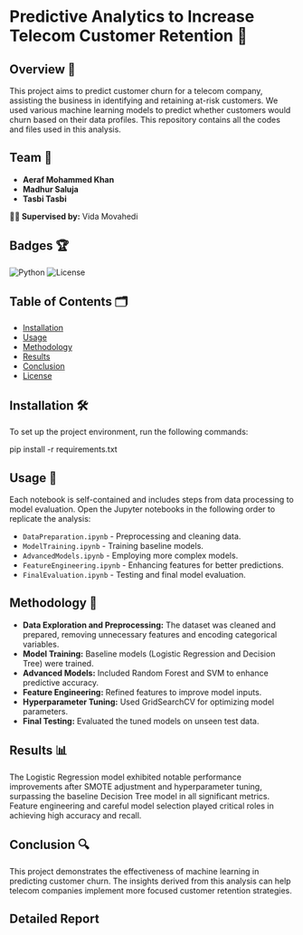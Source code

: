 # Predictive Analytics to Increase Telecom Customer Retention 📶

## Overview 📝
This project aims to predict customer churn for a telecom company, assisting the business in identifying and retaining at-risk customers. We used various machine learning models to predict whether customers would churn based on their data profiles. This repository contains all the codes and files used in this analysis.

## Team 👥
- **Aeraf Mohammed Khan**
- **Madhur Saluja**
- **Tasbi Tasbi**

**👩‍🏫 Supervised by:** Vida Movahedi

## Badges 🏆
![Python](https://img.shields.io/badge/python-3.8-blue.svg)
![License](https://img.shields.io/badge/license-MIT-green.svg)

## Table of Contents 🗂
- [Installation](#installation)
- [Usage](#usage)
- [Methodology](#methodology)
- [Results](#results)
- [Conclusion](#conclusion)
- [License](#license)

## Installation 🛠
To set up the project environment, run the following commands:


pip install -r requirements.txt


## Usage 🚀

Each notebook is self-contained and includes steps from data processing to model evaluation. Open the Jupyter notebooks in the following order to replicate the analysis:

- `DataPreparation.ipynb` - Preprocessing and cleaning data.
- `ModelTraining.ipynb` - Training baseline models.
- `AdvancedModels.ipynb` - Employing more complex models.
- `FeatureEngineering.ipynb` - Enhancing features for better predictions.
- `FinalEvaluation.ipynb` - Testing and final model evaluation.

## Methodology 🧪

- **Data Exploration and Preprocessing:** The dataset was cleaned and prepared, removing unnecessary features and encoding categorical variables.
- **Model Training:** Baseline models (Logistic Regression and Decision Tree) were trained.
- **Advanced Models:** Included Random Forest and SVM to enhance predictive accuracy.
- **Feature Engineering:** Refined features to improve model inputs.
- **Hyperparameter Tuning:** Used GridSearchCV for optimizing model parameters.
- **Final Testing:** Evaluated the tuned models on unseen test data.

## Results 📊

The Logistic Regression model exhibited notable performance improvements after SMOTE adjustment and hyperparameter tuning, surpassing the baseline Decision Tree model in all significant metrics. Feature engineering and careful model selection played critical roles in achieving high accuracy and recall.

## Conclusion 🔍

This project demonstrates the effectiveness of machine learning in predicting customer churn. The insights derived from this analysis can help telecom companies implement more focused customer retention strategies.

## Detailed Report 

